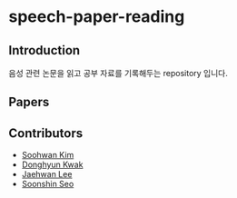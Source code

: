 # speech-paper-reading
  
## Introduction
  
음성 관련 논문을 읽고 공부 자료를 기록해두는 repository 입니다.  
  
## Papers  
  
## Contributors  
  
- [Soohwan Kim](https://github.com/sooftware)  
- [Donghyun Kwak](https://github.com/imcomking)  
- [Jaehwan Lee](https://github.com/jaehwlee)
- [Soonshin Seo](https://github.com/sunshines14)  
  
